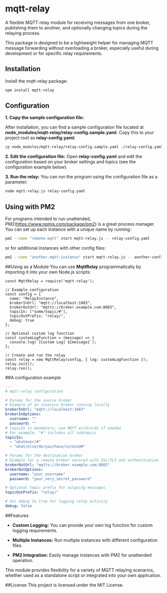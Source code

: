 # mqtt-relay
A flexible MQTT relay module for receiving messages from one broker, publishing them to another, and optionally changing topics during the relaying process.

This package is designed to be a lightweight helper for managing MQTT message forwarding without overloading a broker, especially useful during development or for specific relay requirements.

## Installation
Install the mqtt-relay package:
```bash
npm install mqtt-relay
```

## Configuration

**1. Copy the sample configuration file:**

After installation, you can find a sample configuration file located at **node_modules/mqtt-relay/relay-config.sample.yaml**. Copy this to your project root as **relay-config.yaml:**
```bash
cp node_modules/mqtt-relay/relay-config.sample.yaml ./relay-config.yaml
```
**2. Edit the configuration file:**
Open **relay-config.yaml** and edit the configuration based on your broker settings and topics (see the configuration example below).

**3. Run the relay:**
You can run the program using the configuration file as a parameter:
```bash
node mqtt-relay.js relay-config.yaml
```

## Using with PM2
For programs intended to run unattended, PM2(https://www.npmjs.com/package/pm2) is a great process manager.
You can set up each instance with a unique name by running:
```bash
pm2 --name "remote-mqtt" start mqtt-relay.js -- relay-config.yaml
```
or for additional instances with other config files:
```bash
pm2 --name "another-mqtt-instance" start mqtt-relay.js -- another-config.yaml
```

##Using as a Module
You can use **MqttRelay** programmatically by importing it into your own Node.js scripts:
```jaascript
const MqttRelay = require('mqtt-relay');

// Example configuration
const config = {
  name: "RelayInstance",
  brokerInUrl: "mqtt://localhost:1883",
  brokerOutUrl: "mqtts://broker.example.com:8883",
  topicIn: ["some/topic/#"],
  topicOutPrefix: "relay/",
  debug: true
};

// Optional custom log function
const customLogFunction = (message) => {
  console.log(`[Custom Log] ${message}`);
};

// Create and run the relay
const relay = new MqttRelay(config, { log: customLogFunction });
relay.init();
relay.run();
```
##A configuration example
```yaml
---
# mqtt-relay configuration

# Params for the source broker
# Example of an insecure broker running locally
brokerInUrl: "mqtt://localhost:1883"
brokerInOptions:
  username: ""
  password: ""
# topicIn is mandatory; use MQTT wildcards if needed
# For example, "#" includes all subtopics
topicIn:
  - "whatever/#"
  - "what/else/do/you/have/in/mind#"

# Params for the destination broker
# Example for a remote broker secured with SSL/TLS and authentication
brokerOutUrl: "mqtts://broker.example.com:8883"
brokerOutOptions:
  username: "your_username"
  password: "your_very_secret_password"

# Optional topic prefix for outgoing messages
topicOutPrefix: "relay/"

# Set debug to true for logging relay activity
debug: false
```
##Features
- **Custom Logging:** You can provide your own log function for custom logging requirements.

- **Multiple Instances:** Run multiple instances with different configuration files.

- **PM2 Integration:** Easily manage instances with PM2 for unattended operation.

This module provides flexibility for a variety of MQTT relaying scenarios, whether used as a standalone script or integrated into your own application.

##License
This project is licensed under the MIT License.
